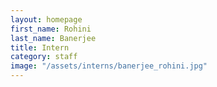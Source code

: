 ```yaml
---
layout: homepage
first_name: Rohini
last_name: Banerjee
title: Intern
category: staff
image: "/assets/interns/banerjee_rohini.jpg"
---
```


